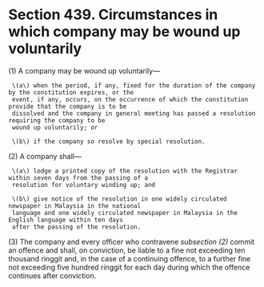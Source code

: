 # Section 439. Circumstances in which company may be wound up voluntarily

\(1\) A company may be wound up voluntarily—

     \(a\) when the period, if any, fixed for the duration of the company by the constitution expires, or the  
     event, if any, occurs, on the occurrence of which the constitution provide that the company is to be  
     dissolved and the company in general meeting has passed a resolution requiring the company to be  
     wound up voluntarily; or

     \(b\) if the company so resolve by special resolution.

\(2\) A company shall—

     \(a\) lodge a printed copy of the resolution with the Registrar within seven days from the passing of a  
     resolution for voluntary winding up; and

     \(b\) give notice of the resolution in one widely circulated newspaper in Malaysia in the national  
     language and one widely circulated newspaper in Malaysia in the English language within ten days  
     after the passing of the resolution.

\(3\) The company and every officer who contravene _subsection \(2\)_ commit an offence and shall, on conviction, be liable to a fine not exceeding ten thousand ringgit and, in the case of a continuing offence, to a further fine not exceeding five hundred ringgit for each day during which the offence continues after conviction.

